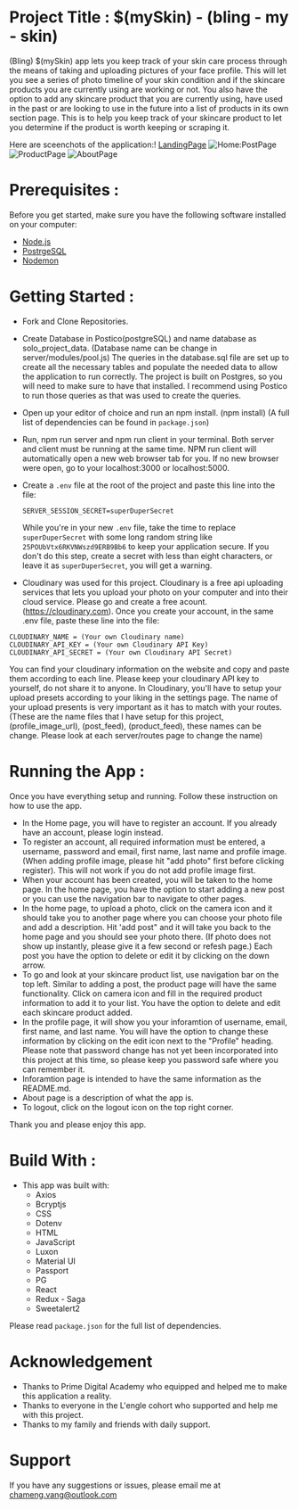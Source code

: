# Project Title : $(mySkin) - (bling - my - skin)

(Bling) $(mySkin) app lets you keep track of your skin care process through the means of taking and uploading pictures of your face profile. This will let you see a series of photo timeline of your skin condition and if the skincare products you are currently using are working or not. You also have the option to add any skincare product that you are currently using, have used in the past or are looking to use in the future into a list of products in its own section page. This is to help you keep track of your skincare product to let you determine if the product is worth keeping or scraping it.

Here are sceenchots of the application:!
[LandingPage](https://user-images.githubusercontent.com/105823509/199758328-a7a194e9-4852-46c1-be84-ccdbffcd6486.png)
![Home:PostPage](https://user-images.githubusercontent.com/105823509/199758367-3faa69d1-2053-4ca5-9fd9-c62214af3034.png)
![ProductPage](https://user-images.githubusercontent.com/105823509/199758458-7959db0e-5a38-43b5-9fbc-e36fae46c06b.png)
![AboutPage](https://user-images.githubusercontent.com/105823509/199758488-5755c6a8-df94-4f0f-9da0-4dde4a1d2f1e.png)

# Prerequisites :

Before you get started, make sure you have the following software installed on your computer:

- [Node.js](https://nodejs.org/en/)
- [PostrgeSQL](https://www.postgresql.org/)
- [Nodemon](https://nodemon.io/)

# Getting Started :

- Fork and Clone Repositories.
- Create Database in Postico(postgreSQL) and name database as solo_project_data. (Database name can be change in server/modules/pool.js)
  The queries in the database.sql file are set up to create all the necessary tables and populate the needed data to allow the application to run correctly. The project is built on Postgres, so you will need to make sure to have that installed. I recommend using Postico to run those queries as that was used to create the queries.
- Open up your editor of choice and run an npm install. (npm install) (A full list of dependencies can be found in `package.json`)
- Run, npm run server and npm run client in your terminal. Both server and client must be running at the same time. NPM run client will       
  automatically open a new web browser tab for you. If no new browser were open, go to your localhost:3000 or localhost:5000.
- Create a `.env` file at the root of the project and paste this line into the file:
  ```
  SERVER_SESSION_SECRET=superDuperSecret
  ```
  While you're in your new `.env` file, take the time to replace `superDuperSecret` with some long random string like `25POUbVtx6RKVNWszd9ERB9Bb6` to keep your application secure. If you don't do this step, create a secret with less than eight characters, or leave it as `superDuperSecret`, you will get a warning.

- Cloudinary was used for this project. Cloudinary is a free api uploading services that lets you upload your photo on your computer and into their cloud service. Please go and create a free acount. (https://cloudinary.com). Once you create your account, in the same .env file, paste these line into the file: 
 ```
CLOUDINARY_NAME = (Your own Cloudinary name)
CLOUDINARY_API_KEY = (Your own Cloudinary API Key)
CLOUDINARY_API_SECRET = (Your own Cloudinary API Secret)
  ```
You can find your cloudinary information on the website and copy and paste them according to each line. Please keep your cloudinary API key to yourself, do not share it to anyone. In Cloudinary, you'll have to setup your upload presets according to your liking in the settings page. The name of your upload presents is very important as it has to match with your routes. (These are the name files that I have setup for this project, (profile_image_url), (post_feed), (product_feed), these names can be change. Please look at each server/routes page to change the name)

# Running the App :

Once you have everything setup and running. Follow these instruction on how to use the app. 

- In the Home page, you will have to register an account. If you already have an account, please login instead. 
- To register an account, all required information must be entered, a username, password and email, first name, last name and profile image. (When adding profile image, please hit "add photo" first before clicking register). This will not work if you do not add profile image first.
- When your account has been created, you will be taken to the home page. In the home page, you have the option to start adding a new post or you can use the navigation bar to navigate to other pages. 
- In the home page, to upload a photo, click on the camera icon and it should take you to another page where you can choose your photo file and add a description. Hit 'add post" and it will take you back to the home page and you should see your photo there. (If photo does not show up instantly, please give it a few second or refesh page.) Each post you have the option to delete or edit it by clicking on the down arrow. 
- To go and look at your skincare product list, use navigation bar on the top left. Similar to adding a post, the product page will have the same functionality. Click on camera icon and fill in the required product information to add it to your list. You have the option to delete and edit each skincare product added. 
- In the profile page, it will show you your inforamtion of username, email, first name, and last name. You will have the option to change these information by clicking on the edit icon next to the "Profile" heading. Please note that password change has not yet been incorporated into this project at this time, so please keep you password safe where you can remember it. 
- Inforamtion page is intended to have the same information as the README.md.
- About page is a description of what the app is. 
- To logout, click on the logout icon on the top right corner.  

Thank you and please enjoy this app. 

# Build With :

- This app was built with: 
  - Axios
  - Bcryptjs
  - CSS
  - Dotenv
  - HTML
  - JavaScript
  - Luxon
  - Material UI
  - Passport
  - PG
  - React
  - Redux - Saga
  - Sweetalert2
  
Please read `package.json` for the full list of dependencies.

# Acknowledgement 

- Thanks to Prime Digital Academy who equipped and helped me to make this application a reality. 
- Thanks to everyone in the L'engle cohort who supported and help me with this project.
- Thanks to my family and friends with daily support. 

# Support 

If you have any suggestions or issues, please email me at chameng.vang@outlook.com

